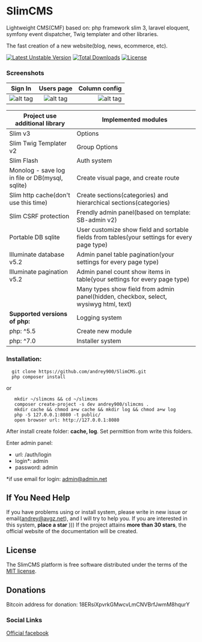 # SlimCMS
Lightweight CMS(CMF) based on: php framework slim 3, laravel eloquent, symfony event dispatcher, Twig templater and other libraries.

The fast creation of a new website(blog, news, ecommerce, etc).

[![Latest Unstable Version](https://poser.pugx.org/andrey900/slimcms/v/unstable)](https://packagist.org/packages/andrey900/slimcms)
[![Total Downloads](https://poser.pugx.org/andrey900/slimcms/downloads)](https://packagist.org/packages/andrey900/slimcms)
[![License](https://poser.pugx.org/andrey900/slimcms/license)](https://packagist.org/packages/andrey900/slimcms)

### Screenshots
| Sign In       | Users page    | Column config  |
| ------------- |:-------------:| --------------:|
| ![alt tag](http://ipic.su/img/img7/fs/ScreenShot2016-03-26at13.1458989450.png) | ![alt tag](http://ipic.su/img/img7/fs/ScreenShot2016-03-26at13.1458989486.png) | ![alt tag](http://ipic.su/img/img7/fs/ScreenShot2016-03-26at13.1458989510.png) |

| Project use additional library | Implemented modules |
|---|---|
| Slim v3 | Options |
| Slim Twig Templater v2 | Group Options |
| Slim Flash | Auth system |
| Monolog - save log in file or DB(mysql, sqlite) | Create visual page, and create route |
| Slim http cache(don't use this time) | Create sections(categories) and hierarchical sections(categories) |
| Slim CSRF protection | Frendly admin panel(based on template: SB-admin v2) |
| Portable DB sqlite | User customize show field and sortable fields from tables(your settings for every page type) |
| Illuminate database v5.2 | Admin panel table pagination(your settings for every page type) |
| Illuminate pagination v5.2 | Admin panel count show items in table(your settings for every page type) |
|  | Many types show field from admin panel(hidden, checkbox, select, wysiwyg html, text) |
| **Supported versions of php:** | Logging system |
| php: ^5.5 | Create new module |
| php: ^7.0 | Installer system |

### Installation:

      git clone https://github.com/andrey900/SlimCMS.git
      php composer install
or

       mkdir ~/slimcms && cd ~/slimcms
       composer create-project -s dev andrey900/slimcms .
       mkdir cache && chmod a+w cache && mkdir log && chmod a+w log
       php -S 127.0.0.1:8080 -t public/
       open browser url: http://127.0.0.1:8080
 
 After install create folder: **cache, log**. Set permittion from write this folders.

Enter admin panel:
 - url: /auth/login
 - login*: admin
 - password: admin

*if use email for login: admin@admin.net

## If You Need Help
If you have problems using or install system, please write in new issue or email(andrey@avgz.net), and I will try to help you.
If you are interested in this system, **place a star** )))
If the project attains **more than 30 stars**, the official website of the documentation will be created.

## License
The SlimCMS platform is free software distributed under the terms of the [MIT license](http://opensource.org/licenses/MIT).

## Donations
Bitcoin address for donation: 18ERsiXpvrkGMwcvLmCNVBrfJwmM8hqurY

### Social Links
[Official facebook](https://www.facebook.com/groups/997922036987106/)

